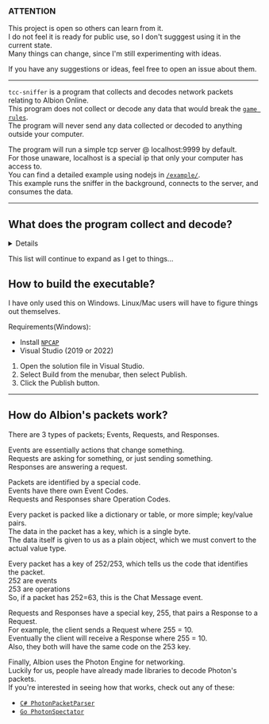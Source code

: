 ### ATTENTION
This project is open so others can learn from it.<br>
I do not feel it is ready for public use, so I don't sugggest using it in the current state.<br>
Many things can change, since I'm still experimenting with ideas.<br>

If you have any suggestions or ideas, feel free to open an issue about them.

---

`tcc-sniffer` is a program that collects and decodes network packets relating to Albion Online.<br>
This program does not collect or decode any data that would break the [`game rules`]().<br>
The program will never send any data collected or decoded to anything outside your computer.<br>

The program will run a simple tcp server @ localhost:9999 by default.<br>
For those unaware, localhost is a special ip that only your computer has access to.<br>
You can find a detailed example using nodejs in [`/example/`]().<br>
This example runs the sniffer in the background, connects to the server, and consumes the data.<br>
<!--
If you want to consume the data as a third-party, please consider building your tool in the [`tcc-client`](). )
You can head over to [`tcc-extension-template`]() to learn how to do that.
-->

---
## **What does the program collect and decode?**
<details>
- Chat Messages <br>
- Silver / Gold Amounts <br>
</details>

This list will continue to expand as I get to things...

## **How to build the executable?**
I have only used this on Windows. Linux/Mac users will have to figure things out themselves.

Requirements(Windows):
- Install [`NPCAP`]()
- Visual Studio (2019 or 2022)

1. Open the solution file in Visual Studio.
2. Select Build from the menubar, then select Publish.
3. Click the Publish button.

---

## **How do Albion's packets work?**
There are 3 types of packets; Events, Requests, and Responses.<br>

Events are essentially actions that change something.<br>
Requests are asking for something, or just sending something.<br>
Responses are answering a request.<br>

Packets are identified by a special code.<br>
Events have there own Event Codes.<Br>
Requests and Responses share Operation Codes.<br>

Every packet is packed like a dictionary or table, or more simple; key/value pairs.<br>
The data in the packet has a key, which is a single byte.<br>
The data itself is given to us as a plain object, which we must convert to the actual value type.<br>

Every packet has a key of 252/253, which tells us the code that identifies the packet.<br>
252 are events<br>
253 are operations<br>
So, if a packet has 252=63, this is the Chat Message event.<br>

Requests and Responses have a special key, 255, that pairs a Response to a Request.<br>
For example, the client sends a Request where 255 = 10.<br>
Eventually the client will receive a Response where 255 = 10.<br>
Also, they both will have the same code on the 253 key.<br>

Finally, Albion uses the Photon Engine for networking.<br>
Luckily for us, people have already made libraries to decode Photon's packets.<br>
If you're interested in seeing how that works, check out any of these:<br>
- [`C# PhotonPacketParser`]()
- [`Go PhotonSpectator`]()
